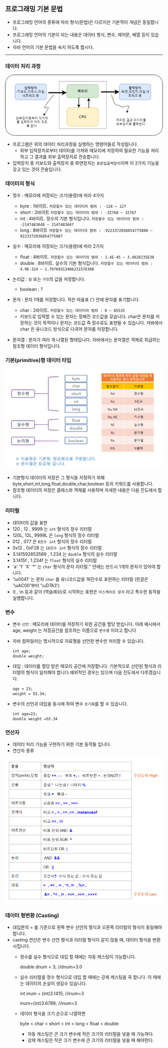 ## 프로그래밍 기본 문법

 * 프로그래밍 언어의 종류에 따라 형식(문법)은 다르지만 기본적이 개념은 동일합니다.
 * 프로그래밍 언어의 기본이 되는 내용은 데이터 형식, 변수, 제어문, 배열 등이 있습니다.
 * 자바 언어의 기본 문법을 숙지 하도록 합시다.

 <hr/>
 
### 데이터 처리 과정
![Alt text](docs/images/arch.png)

  * 프로그램은 위의 데이터 처리과정을 실행하는 명령어들로 작성됩니다.
    * 외부 입력장치로부터 데이터를 가져와 메모리에 저장하여 필요한 기능을 처리하고 그 결과를 외부 출력장치로 전송합니다.
  * 입력장치 중 키보드와 출력장치 중 화면장치는 `표준입출력장치`이며 이 2가지 기능을 갖고 있는 것이 콘솔입니다.  

### 데이터의 형식

  * 정수 : 메모리에 저장되는 크기(용량)에 따라 4가지
    - byte : 1바이트.   `저장할수 있는 데이터의 범위 : -128 ~ 127`
    - short : 2바이트   `저장할수 있는 데이터의 범위 : -32768 ~ 32767`
    - int : 4바이트. 정수의 기본 형식입니다. `저장할수 있는 데이터의 범위 : -2147483648 ~ 2147483647`
    - long : 8바이트    `저장할수 있는 데이터의 범위 : -9223372036854775808 ~ 9223372036854775807`

  * 실수 : 메모리에 저장되는 크기(용량)에 따라 2가지
    - float : 4바이트. `저장할수 있는 데이터의 범위 : 1.4E-45 ~ 3.4028235E38`
    - double : 8바이트. 실수의 기본 형식입니다. `저장할수 있는 데이터의 범위 : 4.9E-324 ~ 1.7976931348623157E308`
  
  * 논리값 : `참` 또는 `거짓`의 값을 저장합니다.
    - boolean  : ? 

  * 문자 : 문자 1개를 저장합니다. 작은 따옴표 (') 안에 문자를 표기합니다.
    - char : 2바이트. `저장할수 있는 데이터의 범위 : 0 ~ 65535` 
    - 키보드로 입력할 수 있는 문자는 정해진 코드값을 갖습니다. char은 문자를 저장하는 것이 목적이나 문자는 코드값 즉 정수로도 표현될 수 있습니다. 자바에서 char 은 유니코드 방식으로 다국어 문자를 저장합니다. 

  * 문자열 : 문자가 여러 개 나열된 형태입니다. 자바에서는 문자열은 객체로 취급하는 참조형 데이터 형식입니다.

### 기본(primitive)형 데이터 타입

  ![Alt text](docs/images/20231224_114049.png)

  * 기본형식 데이터의 저장은 그 형식을 지정하기 위해 byte,short,int,long,float,double,char,boolean 등의 키워드를 사용합니다.
  * 참조형 데이터의 저장은 클래스와 객체를 사용하며 자세한 내용은 다음 진도에서 합니다.

### 리터럴

  * 데이터의 값을 표현
  * 120 , 12 , 9999 는 `int` 형식의 정수  리터럴
  * 120L, 12L, 9999L 은 `long` 형식의 정수 리터럴
  * 012 , 077 은 `8진수 int` 형식의 정수 리터럴
  * 0x12 , 0xF28 는 `16진수 int` 형식의 정수 리터럴
  * 3.141592653589 , 1.234 는 `double` 형식의 실수 리터럴
  * 3.1415f , 1.234f 는 `float` 형식의 실수 리터럴
  * 'a' '1' 'X' '*' 는 `char` 형식의 문자 리터럴.'' 안에는 반드시 1개의 문자가 있어야 합니다.
  *  '\u0041' 는 문자 `char` 를 유니코드값을 16진수로 표현하는 리터럴 (한글은 '\uAC00'부터 '\uD7A3')
  * \t , \n  등과 같이 \(역슬래쉬)로 시작하는 표현은 `이스케이프 문자` 라고 특수한 동작을 실행합니다.


### 변수 

  * 변수 `선언` : 메모리에 데이터를 저장하기 위한 공간을 할당 받습니다. 아래 예시에서 age, weight 는 저장공간을 참조하는 이름으로 `변수명` 이라고 합니다
  * 자바 컴파일러는 명시적으로 자료형을 선언한 변수만 처리할 수 있습니다.
        
        int age;
        double weight;

  * 대입 : 데이터를 할당 받은 메모리 공간에 저장합니다. 기본적으로 선언된 형식과 리터럴의 형식이 일치해야 합니다.예외적인 경우는 있으며 다음 진도에서 다루겠습니다.

        age = 23;
        weight = 55.34;

  * 변수의 선언과 대입을 동시에 하여 변수 `초기화`를 할 수 있습니다.

        int age=23;
        double weight =55.34  

### 연산자

  * 데이터 처리 기능을 구현하기 위한 기본 동작들 입니다.
  * 연산자 종류

![Alt text](docs/images/20231225_202526.png)

### 데이터 형변환 (Casting)

  * 대입문의 = 를 기준으로 왼쪽 변수 선언의 형식과 오른쪽 리터럴의 형식이 동일해야 합니다.
  * casting 연산은 변수 선언 형식과 리터럴 형식이 같지 않을 때, 데이터 형식을 변환시킵니다.
      * 정수를 실수 형식으로 대입 할 때에는 자동 캐스팅이 가능합니다.

        double dnum = 3;    //dnum=3.0

      * 실수 리터럴을 정수 형식으로 대입 할 때에는 강제 캐스팅을 꼭 합니다. 이 때에는 데이터의 손실이 생길수 있습니다.

        int inum = (int)3.1415;   //inum=3

        inum=(int)3.6789;   //inum=3

      * 데이터 형식을 크기 순으로 나열하면 
        
        byte < char < short < int < long < float < double
        - 자동 캐스팅은 큰 크기 변수에 작은 크기의 리터럴을 넣을 때 가능하다.
        - 강제 캐스팅은 작은 크기 변수에 큰 크기의 리터럴을 넣을 때 해야한다.